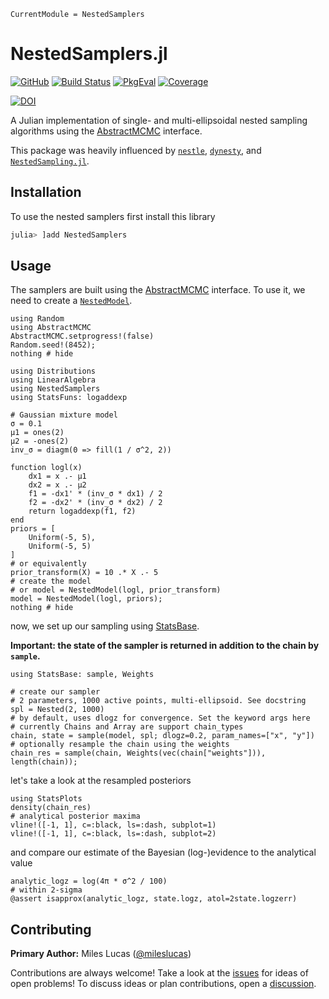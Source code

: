 ```@meta
CurrentModule = NestedSamplers
```

# NestedSamplers.jl

[![GitHub](https://img.shields.io/badge/Code-GitHub-black.svg)](https://github.com/TuringLang/NestedSamplers.jl)
[![Build Status](https://github.com/turinglang/NestedSamplers.jl/workflows/CI/badge.svg?branch=master)](https://github.com/turinglang/NestedSamplers.jl/actions)
[![PkgEval](https://juliaci.github.io/NanosoldierReports/pkgeval_badges/N/NestedSamplers.svg)](https://juliaci.github.io/NanosoldierReports/pkgeval_badges/report.html)
[![Coverage](https://codecov.io/gh/turinglang/NestedSamplers.jl/branch/master/graph/badge.svg)](https://codecov.io/gh/turinglang/NestedSamplers.jl)

[![DOI](https://zenodo.org/badge/DOI/10.5281/zenodo.3950594.svg)](https://doi.org/10.5281/zenodo.3950594)

A Julian implementation of single- and multi-ellipsoidal nested sampling algorithms using the [AbstractMCMC](https://github.com/turinglang/abstractmcmc.jl) interface.

This package was heavily influenced by [`nestle`](https://github.com/kbarbary/nestle), [`dynesty`](https://github.com/joshspeagle/dynesty), and [`NestedSampling.jl`](https://github.com/kbarbary/NestedSampling.jl).


## Installation

To use the nested samplers first install this library

```julia
julia> ]add NestedSamplers
```

## Usage

The samplers are built using the [AbstractMCMC](https://github.com/turinglang/abstractmcmc.jl) interface. To use it, we need to create a [`NestedModel`](@ref).

```@example usage
using Random
using AbstractMCMC
AbstractMCMC.setprogress!(false)
Random.seed!(8452);
nothing # hide
```

```@example usage
using Distributions
using LinearAlgebra
using NestedSamplers
using StatsFuns: logaddexp

# Gaussian mixture model
σ = 0.1
μ1 = ones(2)
μ2 = -ones(2)
inv_σ = diagm(0 => fill(1 / σ^2, 2))

function logl(x)
    dx1 = x .- μ1
    dx2 = x .- μ2
    f1 = -dx1' * (inv_σ * dx1) / 2
    f2 = -dx2' * (inv_σ * dx2) / 2
    return logaddexp(f1, f2)
end
priors = [
    Uniform(-5, 5),
    Uniform(-5, 5)
]
# or equivalently
prior_transform(X) = 10 .* X .- 5
# create the model
# or model = NestedModel(logl, prior_transform)
model = NestedModel(logl, priors);
nothing # hide
```

now, we set up our sampling using [StatsBase](https://github.com/JuliaStats/StatsBase.jl).

**Important:  the state of the sampler is returned in addition to the chain by `sample`.**

```@example usage
using StatsBase: sample, Weights

# create our sampler
# 2 parameters, 1000 active points, multi-ellipsoid. See docstring
spl = Nested(2, 1000)
# by default, uses dlogz for convergence. Set the keyword args here
# currently Chains and Array are support chain_types
chain, state = sample(model, spl; dlogz=0.2, param_names=["x", "y"])
# optionally resample the chain using the weights
chain_res = sample(chain, Weights(vec(chain["weights"])), length(chain));
```

let's take a look at the resampled posteriors

```@example usage
using StatsPlots
density(chain_res)
# analytical posterior maxima
vline!([-1, 1], c=:black, ls=:dash, subplot=1)
vline!([-1, 1], c=:black, ls=:dash, subplot=2)
```
and compare our estimate of the Bayesian (log-)evidence to the analytical value
```@example usage
analytic_logz = log(4π * σ^2 / 100)
# within 2-sigma
@assert isapprox(analytic_logz, state.logz, atol=2state.logzerr)
```

## Contributing

**Primary Author:** Miles Lucas ([@mileslucas](https://github.com/mileslucas))

Contributions are always welcome! Take a look at the [issues](https://github.com/turinglang/nestedsamplers.jl/issues) for ideas of open problems! To discuss ideas or plan contributions, open a [discussion](https://github.com/TuringLang/NestedSamplers.jl/discussions).
